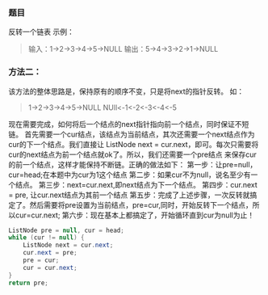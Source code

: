 ### 题目
反转一个链表
示例：
> 输入：1->2->3->4->5->NULL
输出：5->4->3->2->1->NULL

### 方法二：
该方法的整体思路是，保持原有的顺序不变，只是将next的指针反转。
如：
> 1->2->3->4->5->NULL
> NUll<-1<-2<-3<-4<-5 

现在需要完成，如何将后一个结点的next指针指向前一个结点，同时保证不短链。
首先需要一个cur结点，该结点为当前结点，其次还需要一个next结点作为cur的下一个结点。我们直接让
ListNode next = cur.next，即可。每次只需要将cur的next结点为前一个结点就ok了。所以，我们还需要一个pre结点
来保存cur的前一个结点，这样才能保持不断链。正确的做法如下：
第一步：让pre=null，cur=head;在本题中为cur为1这个结点
第二步：如果cur不为null，说名至少有一个结点。
第三步：next=cur.next,即next结点为下一个结点。
第四步：cur.next = pre, 让cur.next结点为其前一个结点
第五步：完成了上述步骤，一次反转就搞定了。然后需要将pre设置为当前结点，pre=cur,同时，开始反转下一个结点，所以cur=cur.next;
第六步：现在基本上都搞定了，开始循环直到cur为null为止！
```java
ListNode pre = null, cur = head;
while (cur != null) {
    ListNode next = cur.next;
    cur.next = pre;
    pre = cur;
    cur = cur.next;
}
return pre;
```
